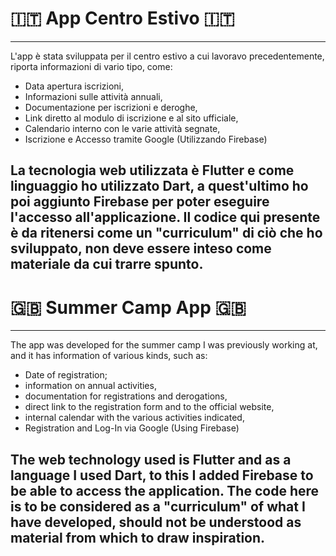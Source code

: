 # 🇮🇹 App Centro Estivo 🇮🇹
---

L'app è stata sviluppata per il centro estivo a cui lavoravo precedentemente, riporta informazioni di vario tipo, come:
  - Data apertura iscrizioni,
  - Informazioni sulle attività annuali,
  - Documentazione per iscrizioni e deroghe,
  - Link diretto al modulo di iscrizione e al sito ufficiale,
  - Calendario interno con le varie attività segnate,
  - Iscrizione e Accesso tramite Google (Utilizzando Firebase)

La tecnologia web utilizzata è Flutter e come linguaggio ho utilizzato Dart, a quest'ultimo ho poi aggiunto Firebase per poter eseguire l'accesso all'applicazione.
Il codice qui presente è da ritenersi come un "curriculum" di ciò che ho sviluppato, non deve essere inteso come materiale da cui trarre spunto.
---

# 🇬🇧 Summer Camp App 🇬🇧
---

The app was developed for the summer camp I was previously working at, and it has information of various kinds, such as:
  - Date of registration;
  - information on annual activities,
  - documentation for registrations and derogations,
  - direct link to the registration form and to the official website,
  - internal calendar with the various activities indicated,
  - Registration and Log-In via Google (Using Firebase)

The web technology used is Flutter and as a language I used Dart, to this I added Firebase to be able to access the application.
The code here is to be considered as a "curriculum" of what I have developed, should not be understood as material from which to draw inspiration.
---
